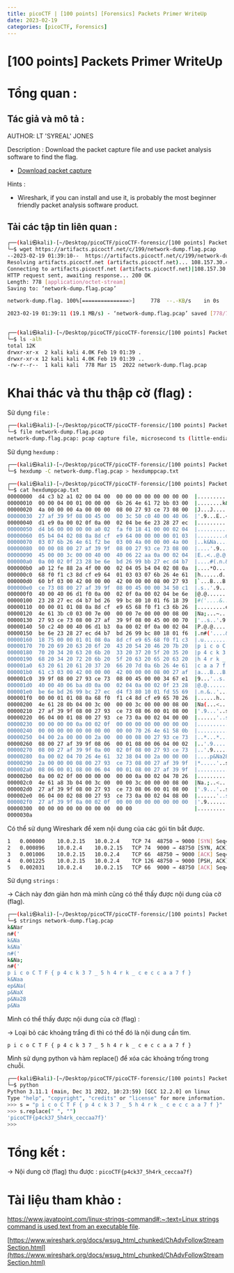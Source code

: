 ```yaml
---
title: picoCTF | [100 points] [Forensics] Packets Primer WriteUp
date: 2023-02-19
categories: [picoCTF, Forensics]
---
```




# [100 points] Packets Primer WriteUp


# Tổng quan :

## Tác giả và mô tả :

AUTHOR: LT 'SYREAL' JONES

Description : Download the packet capture file and use packet analysis software to find the flag.

- [Download packet capture](https://artifacts.picoctf.net/c/199/network-dump.flag.pcap)

Hints : 

- Wireshark, if you can install and use it, is probably the most beginner friendly packet analysis software product.

## Tải các tập tin liên quan :

```bash
┌──(kali㉿kali)-[~/Desktop/picoCTF/picoCTF-forensic/[100 points] Packets Primer]
└─$ wget https://artifacts.picoctf.net/c/199/network-dump.flag.pcap
--2023-02-19 01:39:10--  https://artifacts.picoctf.net/c/199/network-dump.flag.pcap
Resolving artifacts.picoctf.net (artifacts.picoctf.net)... 108.157.30.45, 108.157.30.81, 108.157.30.86, ...
Connecting to artifacts.picoctf.net (artifacts.picoctf.net)|108.157.30.45|:443... connected.
HTTP request sent, awaiting response... 200 OK
Length: 778 [application/octet-stream]
Saving to: ‘network-dump.flag.pcap’

network-dump.flag. 100%[===============>]     778  --.-KB/s    in 0s      

2023-02-19 01:39:11 (19.1 MB/s) - ‘network-dump.flag.pcap’ saved [778/778]

                                                                           
┌──(kali㉿kali)-[~/Desktop/picoCTF/picoCTF-forensic/[100 points] Packets Primer]
└─$ ls -alh 
total 12K
drwxr-xr-x  2 kali kali 4.0K Feb 19 01:39 .
drwxr-xr-x 12 kali kali 4.0K Feb 19 01:39 ..
-rw-r--r--  1 kali kali  778 Mar 15  2022 network-dump.flag.pcap
```

# Khai thác và thu thập cờ (flag) :

Sử dụng `file` :

```bash
┌──(kali㉿kali)-[~/Desktop/picoCTF/picoCTF-forensic/[100 points] Packets Primer]
└─$ file network-dump.flag.pcap 
network-dump.flag.pcap: pcap capture file, microsecond ts (little-endian) - version 2.4 (Ethernet, capture length 262144)
```

Sử dụng `hexdump` :

```bash
┌──(kali㉿kali)-[~/Desktop/picoCTF/picoCTF-forensic/[100 points] Packets Primer]
└─$ hexdump -C network-dump.flag.pcap > hexdumppcap.txt

┌──(kali㉿kali)-[~/Desktop/picoCTF/picoCTF-forensic/[100 points] Packets Primer]
└─$ cat hexdumppcap.txt            
00000000  d4 c3 b2 a1 02 00 04 00  00 00 00 00 00 00 00 00  |................|
00000010  00 00 04 00 01 00 00 00  6b 26 4e 61 72 bb 03 00  |........k&Nar...|
00000020  4a 00 00 00 4a 00 00 00  08 00 27 93 ce 73 08 00  |J...J.....'..s..|
00000030  27 af 39 9f 08 00 45 00  00 3c 50 c0 40 00 40 06  |'.9...E..<P.@.@.|
00000040  d1 e9 0a 00 02 0f 0a 00  02 04 be 6e 23 28 27 ec  |...........n#('.|
00000050  d4 b6 00 00 00 00 a0 02  fa f0 18 41 00 00 02 04  |...........A....|
00000060  05 b4 04 02 08 0a 8d cf  e9 64 00 00 00 00 01 03  |.........d......|
00000070  03 07 6b 26 4e 61 f2 be  03 00 4a 00 00 00 4a 00  |..k&Na....J...J.|
00000080  00 00 08 00 27 af 39 9f  08 00 27 93 ce 73 08 00  |....'.9...'..s..|
00000090  45 00 00 3c 00 00 40 00  40 06 22 aa 0a 00 02 04  |E..<..@.@.".....|
000000a0  0a 00 02 0f 23 28 be 6e  bd 26 99 bb 27 ec d4 b7  |....#(.n.&..'...|
000000b0  a0 12 fe 88 2a 4f 00 00  02 04 05 b4 04 02 08 0a  |....*O..........|
000000c0  68 f0 f1 c3 8d cf e9 64  01 03 03 07 6b 26 4e 61  |h......d....k&Na|
000000d0  60 bf 03 00 42 00 00 00  42 00 00 00 08 00 27 93  |`...B...B.....'.|
000000e0  ce 73 08 00 27 af 39 9f  08 00 45 00 00 34 50 c1  |.s..'.9...E..4P.|
000000f0  40 00 40 06 d1 f0 0a 00  02 0f 0a 00 02 04 be 6e  |@.@............n|
00000100  23 28 27 ec d4 b7 bd 26  99 bc 80 10 01 f6 18 39  |#('....&.......9|
00000110  00 00 01 01 08 0a 8d cf  e9 65 68 f0 f1 c3 6b 26  |.........eh...k&|
00000120  4e 61 3b c0 03 00 7e 00  00 00 7e 00 00 00 08 00  |Na;...~...~.....|
00000130  27 93 ce 73 08 00 27 af  39 9f 08 00 45 00 00 70  |'..s..'.9...E..p|
00000140  50 c2 40 00 40 06 d1 b3  0a 00 02 0f 0a 00 02 04  |P.@.@...........|
00000150  be 6e 23 28 27 ec d4 b7  bd 26 99 bc 80 18 01 f6  |.n#('....&......|
00000160  18 75 00 00 01 01 08 0a  8d cf e9 65 68 f0 f1 c3  |.u.........eh...|
00000170  70 20 69 20 63 20 6f 20  43 20 54 20 46 20 7b 20  |p i c o C T F { |
00000180  70 20 34 20 63 20 6b 20  33 20 37 20 5f 20 35 20  |p 4 c k 3 7 _ 5 |
00000190  68 20 34 20 72 20 6b 20  5f 20 63 20 65 20 63 20  |h 4 r k _ c e c |
000001a0  63 20 61 20 61 20 37 20  66 20 7d 0a 6b 26 4e 61  |c a a 7 f }.k&Na|
000001b0  61 c3 03 00 42 00 00 00  42 00 00 00 08 00 27 af  |a...B...B.....'.|
000001c0  39 9f 08 00 27 93 ce 73  08 00 45 00 00 34 67 e1  |9...'..s..E..4g.|
000001d0  40 00 40 06 ba d0 0a 00  02 04 0a 00 02 0f 23 28  |@.@...........#(|
000001e0  be 6e bd 26 99 bc 27 ec  d4 f3 80 10 01 fd 55 69  |.n.&..'.......Ui|
000001f0  00 00 01 01 08 0a 68 f0  f1 c4 8d cf e9 65 70 26  |......h......ep&|
00000200  4e 61 28 0b 04 00 3c 00  00 00 3c 00 00 00 08 00  |Na(...<...<.....|
00000210  27 af 39 9f 08 00 27 93  ce 73 08 06 00 01 08 00  |'.9...'..s......|
00000220  06 04 00 01 08 00 27 93  ce 73 0a 00 02 04 00 00  |......'..s......|
00000230  00 00 00 00 0a 00 02 0f  00 00 00 00 00 00 00 00  |................|
00000240  00 00 00 00 00 00 00 00  00 00 70 26 4e 61 58 0b  |..........p&NaX.|
00000250  04 00 2a 00 00 00 2a 00  00 00 08 00 27 93 ce 73  |..*...*.....'..s|
00000260  08 00 27 af 39 9f 08 06  00 01 08 00 06 04 00 02  |..'.9...........|
00000270  08 00 27 af 39 9f 0a 00  02 0f 08 00 27 93 ce 73  |..'.9.......'..s|
00000280  0a 00 02 04 70 26 4e 61  32 38 04 00 2a 00 00 00  |....p&Na28..*...|
00000290  2a 00 00 00 08 00 27 93  ce 73 08 00 27 af 39 9f  |*.....'..s..'.9.|
000002a0  08 06 00 01 08 00 06 04  00 01 08 00 27 af 39 9f  |............'.9.|
000002b0  0a 00 02 0f 00 00 00 00  00 00 0a 00 02 04 70 26  |..............p&|
000002c0  4e 61 a8 3b 04 00 3c 00  00 00 3c 00 00 00 08 00  |Na.;..<...<.....|
000002d0  27 af 39 9f 08 00 27 93  ce 73 08 06 00 01 08 00  |'.9...'..s......|
000002e0  06 04 00 02 08 00 27 93  ce 73 0a 00 02 04 08 00  |......'..s......|
000002f0  27 af 39 9f 0a 00 02 0f  00 00 00 00 00 00 00 00  |'.9.............|
00000300  00 00 00 00 00 00 00 00  00 00                    |..........|
0000030a
```

Có thể sử dụng Wireshark để xem nội dung của các gói tin bắt được.

```bash
1	0.000000	10.0.2.15	10.0.2.4	TCP	74	48750 → 9000 [SYN] Seq=0 Win=64240 Len=0 MSS=1460 SACK_PERM TSval=2379213156 TSecr=0 WS=128
2	0.000896	10.0.2.4	10.0.2.15	TCP	74	9000 → 48750 [SYN, ACK] Seq=0 Ack=1 Win=65160 Len=0 MSS=1460 SACK_PERM TSval=1760620995 TSecr=2379213156 WS=128
3	0.001006	10.0.2.15	10.0.2.4	TCP	66	48750 → 9000 [ACK] Seq=1 Ack=1 Win=64256 Len=0 TSval=2379213157 TSecr=1760620995
4	0.001225	10.0.2.15	10.0.2.4	TCP	126	48750 → 9000 [PSH, ACK] Seq=1 Ack=1 Win=64256 Len=60 TSval=2379213157 TSecr=1760620995
5	0.002031	10.0.2.4	10.0.2.15	TCP	66	9000 → 48750 [ACK] Seq=1 Ack=61 Win=65152 Len=0 TSval=1760620996 TSecr=2379213157
```

Sử dụng `strings` :

→ Cách này đơn giản hơn mà mình cũng có thể thấy được nội dung của cờ (flag).

```bash
┌──(kali㉿kali)-[~/Desktop/picoCTF/picoCTF-forensic/[100 points] Packets Primer]
└─$ strings network-dump.flag.pcap 
k&Nar
n#('
k&Na
k&Na`
n#('
k&Na;
n#('
p i c o C T F { p 4 c k 3 7 _ 5 h 4 r k _ c e c c a a 7 f }
k&Naa
ep&Na(
p&NaX
p&Na28
p&Na
```

Mình có thể thấy được nội dung của cờ (flag) :

→ Loại bỏ các khoảng trắng đi thì có thể đó là nội dung cần tìm.

```bash
p i c o C T F { p 4 c k 3 7 _ 5 h 4 r k _ c e c c a a 7 f }
```

Mình sử dụng python và hàm replace() để xóa các khoảng trống trong chuỗi.

```bash
┌──(kali㉿kali)-[~/Desktop/picoCTF/picoCTF-forensic/[100 points] Packets Primer]
└─$ python
Python 3.11.1 (main, Dec 31 2022, 10:23:59) [GCC 12.2.0] on linux
Type "help", "copyright", "credits" or "license" for more information.
>>> s = "p i c o C T F { p 4 c k 3 7 _ 5 h 4 r k _ c e c c a a 7 f }"
>>> s.replace(" ", "")
'picoCTF{p4ck37_5h4rk_ceccaa7f}'
>>>
```

# Tổng kết :

→ Nội dung cờ (flag) thu được : `picoCTF{p4ck37_5h4rk_ceccaa7f}`

# Tài liệu tham khảo :

[https://www.javatpoint.com/linux-strings-command#:~:text=Linux strings command is used,text from an executable file](https://www.javatpoint.com/linux-strings-command#:~:text=Linux%20strings%20command%20is%20used,text%20from%20an%20executable%20file).

[https://www.wireshark.org/docs/wsug_html_chunked/ChAdvFollowStreamSection.html](https://www.wireshark.org/docs/wsug_html_chunked/ChAdvFollowStreamSection.html)
